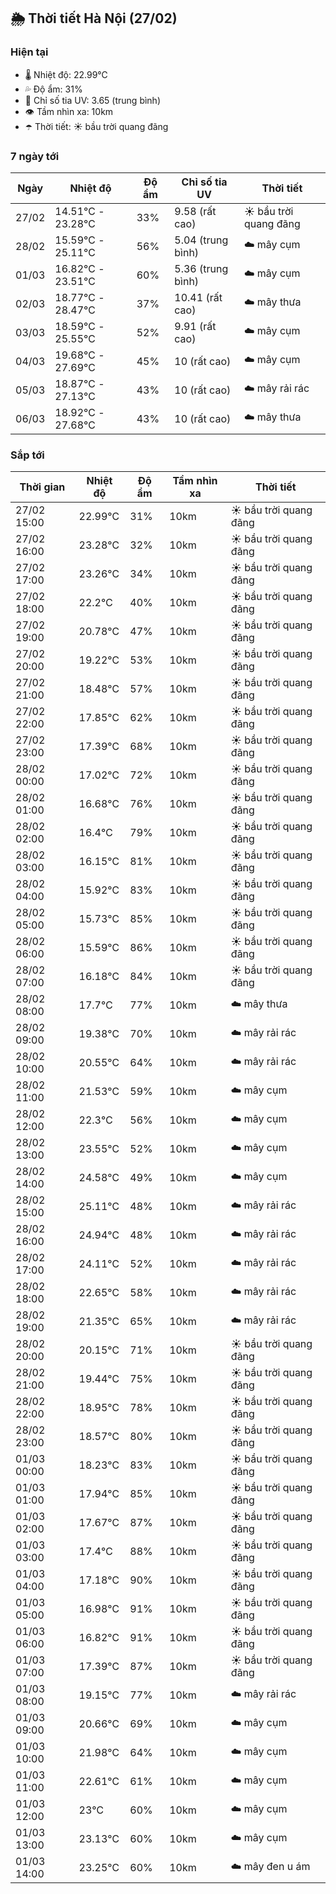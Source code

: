 ## 🌦️ Thời tiết Hà Nội (27/02)

### Hiện tại

- 🌡️ Nhiệt độ: 22.99℃
- 💦 Độ ẩm: 31%
- 🌟 Chỉ số tia UV: 3.65 (trung bình)
- 👁️ Tầm nhìn xa: 10km
- ☂️ Thời tiết: ☀️ bầu trời quang đãng

### 7 ngày tới

| Ngày | Nhiệt độ | Độ ẩm | Chỉ số tia UV | Thời tiết |
| --- | --- | --- | --- | --- |
| 27/02 | 14.51℃ - 23.28℃ | 33% | 9.58 (rất cao) | ☀️ bầu trời quang đãng |
| 28/02 | 15.59℃ - 25.11℃ | 56% | 5.04 (trung bình) | ☁️ mây cụm |
| 01/03 | 16.82℃ - 23.51℃ | 60% | 5.36 (trung bình) | ☁️ mây cụm |
| 02/03 | 18.77℃ - 28.47℃ | 37% | 10.41 (rất cao) | ☁️ mây thưa |
| 03/03 | 18.59℃ - 25.55℃ | 52% | 9.91 (rất cao) | ☁️ mây cụm |
| 04/03 | 19.68℃ - 27.69℃ | 45% | 10 (rất cao) | ☁️ mây cụm |
| 05/03 | 18.87℃ - 27.13℃ | 43% | 10 (rất cao) | ☁️ mây rải rác |
| 06/03 | 18.92℃ - 27.68℃ | 43% | 10 (rất cao) | ☁️ mây thưa |

### Sắp tới

| Thời gian | Nhiệt độ | Độ ẩm | Tầm nhìn xa | Thời tiết |
| --- | --- | --- | --- | --- |
| 27/02 15:00 | 22.99℃ | 31% | 10km | ☀️ bầu trời quang đãng |
| 27/02 16:00 | 23.28℃ | 32% | 10km | ☀️ bầu trời quang đãng |
| 27/02 17:00 | 23.26℃ | 34% | 10km | ☀️ bầu trời quang đãng |
| 27/02 18:00 | 22.2℃ | 40% | 10km | ☀️ bầu trời quang đãng |
| 27/02 19:00 | 20.78℃ | 47% | 10km | ☀️ bầu trời quang đãng |
| 27/02 20:00 | 19.22℃ | 53% | 10km | ☀️ bầu trời quang đãng |
| 27/02 21:00 | 18.48℃ | 57% | 10km | ☀️ bầu trời quang đãng |
| 27/02 22:00 | 17.85℃ | 62% | 10km | ☀️ bầu trời quang đãng |
| 27/02 23:00 | 17.39℃ | 68% | 10km | ☀️ bầu trời quang đãng |
| 28/02 00:00 | 17.02℃ | 72% | 10km | ☀️ bầu trời quang đãng |
| 28/02 01:00 | 16.68℃ | 76% | 10km | ☀️ bầu trời quang đãng |
| 28/02 02:00 | 16.4℃ | 79% | 10km | ☀️ bầu trời quang đãng |
| 28/02 03:00 | 16.15℃ | 81% | 10km | ☀️ bầu trời quang đãng |
| 28/02 04:00 | 15.92℃ | 83% | 10km | ☀️ bầu trời quang đãng |
| 28/02 05:00 | 15.73℃ | 85% | 10km | ☀️ bầu trời quang đãng |
| 28/02 06:00 | 15.59℃ | 86% | 10km | ☀️ bầu trời quang đãng |
| 28/02 07:00 | 16.18℃ | 84% | 10km | ☀️ bầu trời quang đãng |
| 28/02 08:00 | 17.7℃ | 77% | 10km | ☁️ mây thưa |
| 28/02 09:00 | 19.38℃ | 70% | 10km | ☁️ mây rải rác |
| 28/02 10:00 | 20.55℃ | 64% | 10km | ☁️ mây rải rác |
| 28/02 11:00 | 21.53℃ | 59% | 10km | ☁️ mây cụm |
| 28/02 12:00 | 22.3℃ | 56% | 10km | ☁️ mây cụm |
| 28/02 13:00 | 23.55℃ | 52% | 10km | ☁️ mây cụm |
| 28/02 14:00 | 24.58℃ | 49% | 10km | ☁️ mây cụm |
| 28/02 15:00 | 25.11℃ | 48% | 10km | ☁️ mây rải rác |
| 28/02 16:00 | 24.94℃ | 48% | 10km | ☁️ mây rải rác |
| 28/02 17:00 | 24.11℃ | 52% | 10km | ☁️ mây rải rác |
| 28/02 18:00 | 22.65℃ | 58% | 10km | ☁️ mây rải rác |
| 28/02 19:00 | 21.35℃ | 65% | 10km | ☁️ mây rải rác |
| 28/02 20:00 | 20.15℃ | 71% | 10km | ☀️ bầu trời quang đãng |
| 28/02 21:00 | 19.44℃ | 75% | 10km | ☀️ bầu trời quang đãng |
| 28/02 22:00 | 18.95℃ | 78% | 10km | ☀️ bầu trời quang đãng |
| 28/02 23:00 | 18.57℃ | 80% | 10km | ☀️ bầu trời quang đãng |
| 01/03 00:00 | 18.23℃ | 83% | 10km | ☀️ bầu trời quang đãng |
| 01/03 01:00 | 17.94℃ | 85% | 10km | ☀️ bầu trời quang đãng |
| 01/03 02:00 | 17.67℃ | 87% | 10km | ☀️ bầu trời quang đãng |
| 01/03 03:00 | 17.4℃ | 88% | 10km | ☀️ bầu trời quang đãng |
| 01/03 04:00 | 17.18℃ | 90% | 10km | ☀️ bầu trời quang đãng |
| 01/03 05:00 | 16.98℃ | 91% | 10km | ☀️ bầu trời quang đãng |
| 01/03 06:00 | 16.82℃ | 91% | 10km | ☀️ bầu trời quang đãng |
| 01/03 07:00 | 17.39℃ | 87% | 10km | ☀️ bầu trời quang đãng |
| 01/03 08:00 | 19.15℃ | 77% | 10km | ☁️ mây rải rác |
| 01/03 09:00 | 20.66℃ | 69% | 10km | ☁️ mây cụm |
| 01/03 10:00 | 21.98℃ | 64% | 10km | ☁️ mây cụm |
| 01/03 11:00 | 22.61℃ | 61% | 10km | ☁️ mây cụm |
| 01/03 12:00 | 23℃ | 60% | 10km | ☁️ mây cụm |
| 01/03 13:00 | 23.13℃ | 60% | 10km | ☁️ mây cụm |
| 01/03 14:00 | 23.25℃ | 60% | 10km | ☁️ mây đen u ám |
